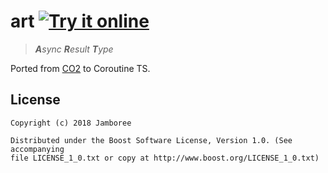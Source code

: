 art [![Try it online][badge.wandbox]](https://wandbox.org/permlink/nj4nSK2LosWCHK5F)
===
>_**A**sync **R**esult **T**ype_

Ported from [CO2](https://github.com/jamboree/co2) to Coroutine TS.


## License

    Copyright (c) 2018 Jamboree

    Distributed under the Boost Software License, Version 1.0. (See accompanying
    file LICENSE_1_0.txt or copy at http://www.boost.org/LICENSE_1_0.txt)

<!-- Links -->
[badge.Wandbox]: https://img.shields.io/badge/try%20it-online-green.svg
